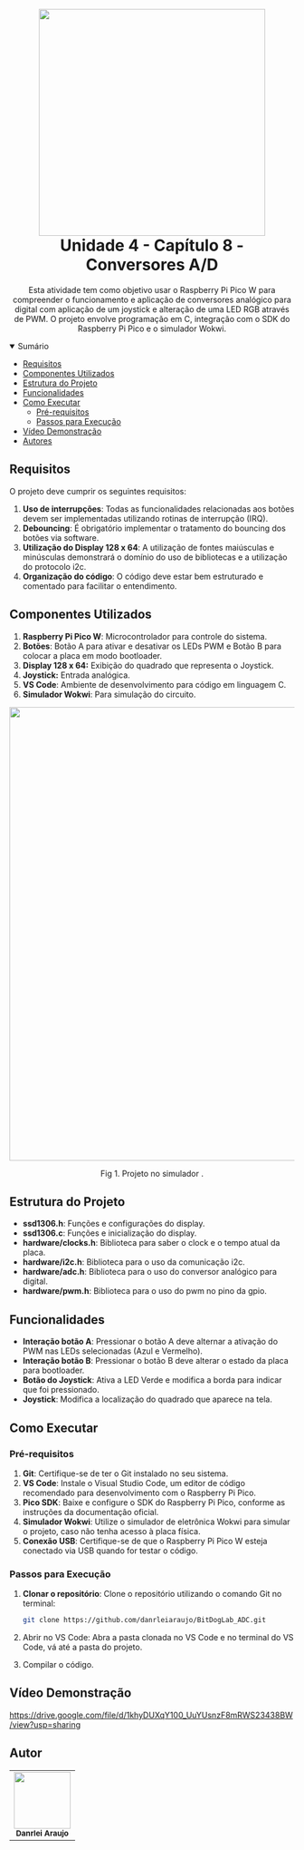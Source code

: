 <h1 align="center">
  <br>
    <img width="400px" src="https://github.com/danrleiaraujo/Comunicacao_Serial_RP2040/tree/main/Comunicacao_Serial_RP2040/src/logo.png"> 
  <br>
  Unidade 4 - Capítulo 8 - Conversores A/D
  <br>
</h1>
<div align="center">

</div>

<div align="center"> 
  
Esta atividade tem como objetivo usar o Raspberry Pi Pico W para compreender o funcionamento e aplicação de conversores analógico para digital com aplicação de um joystick e alteração de uma LED RGB através de PWM. O projeto envolve programação em C, integração com o SDK do Raspberry Pi Pico e o simulador Wokwi. 
</div>

<details open="open">
<summary>Sumário</summary>
  
- [Requisitos](#requisitos)
- [Componentes Utilizados](#componentes-utilizados)
- [Estrutura do Projeto](#estrutura-do-projeto)
- [Funcionalidades](#funcionalidades)
- [Como Executar](#como-executar)
  - [Pré-requisitos](#pré-requisitos)
  - [Passos para Execução](#passos-para-execução)
- [Vídeo Demonstração](#vídeo-demonstração)
- [Autores](#autores-do-subgrupo-3)

</details>

## Requisitos

O projeto deve cumprir os seguintes requisitos:

1. **Uso de interrupções**: Todas as funcionalidades relacionadas aos botões devem ser implementadas utilizando rotinas de interrupção (IRQ).
2. **Debouncing**:  É obrigatório implementar o tratamento do bouncing dos botões via software.
3. **Utilização do Display 128 x 64**: A utilização de fontes maiúsculas e minúsculas demonstrará o domínio do uso de bibliotecas e a utilização do protocolo i2c.
4. **Organização do código**: O código deve estar bem estruturado e comentado para facilitar o entendimento.

## Componentes Utilizados

1. **Raspberry Pi Pico W**: Microcontrolador para controle do sistema.
2. **Botões**: Botão A para ativar e desativar os LEDs PWM e Botão B para colocar a placa em modo bootloader.
3. **Display 128 x 64:** Exibição do quadrado que representa o Joystick.
3. **Joystick:** Entrada analógica.
5. **VS Code**: Ambiente de desenvolvimento para código em linguagem C.
6. **Simulador Wokwi**: Para simulação do circuito.
  <div align="center">
      <img width="800px" src="https://github.com/danrleiaraujo/Comunicacao_Serial_RP2040/tree/main/Comunicacao_Serial_RP2040/src/image.png" />
      <p>Fig 1. Projeto no simulador .</p>
   </div>
   
## Estrutura do Projeto

- **ssd1306.h**: Funções e configurações do display.
- **ssd1306.c**: Funções e inicialização do display.
- **hardware/clocks.h**: Biblioteca para saber o clock e o tempo atual da placa.
- **hardware/i2c.h**: Biblioteca para o uso da comunicação i2c.
- **hardware/adc.h**: Biblioteca para o uso do conversor analógico para digital.
- **hardware/pwm.h**: Biblioteca para o uso do pwm no pino da gpio.


## Funcionalidades 
- **Interação botão A**: Pressionar o botão A deve alternar a ativação do PWM nas LEDs selecionadas (Azul e Vermelho).
- **Interação botão B**: Pressionar o botão B deve alterar o estado da placa para bootloader.
- **Botão do Joystick**: Ativa a LED Verde e modifica a borda para indicar que foi pressionado.
- **Joystick**: Modifica a localização do quadrado que aparece na tela.


## Como Executar

### Pré-requisitos

1. **Git**: Certifique-se de ter o Git instalado no seu sistema. 
2. **VS Code**: Instale o Visual Studio Code, um editor de código recomendado para desenvolvimento com o Raspberry Pi Pico.
3. **Pico SDK**: Baixe e configure o SDK do Raspberry Pi Pico, conforme as instruções da documentação oficial.
4. **Simulador Wokwi**: Utilize o simulador de eletrônica Wokwi para simular o projeto, caso não tenha acesso à placa física.
5. **Conexão USB**: Certifique-se de que o Raspberry Pi Pico W esteja conectado via USB quando for testar o código.

### Passos para Execução

1. **Clonar o repositório**: Clone o repositório utilizando o comando Git no terminal:
   
   ```bash
   git clone https://github.com/danrleiaraujo/BitDogLab_ADC.git
   ```
2. Abrir no VS Code: Abra a pasta clonada no VS Code e no terminal do VS Code, vá até a pasta do projeto.
3. Compilar o código.


   
## Vídeo Demonstração
  https://drive.google.com/file/d/1khyDUXqY100_UuYUsnzF8mRWS23438BW/view?usp=sharing

  
## Autor

<table>
  <tr>
    <td align="center">
      <a href="https://github.com/danrleiaraujo" target="_blank">
        <img src="https://avatars.githubusercontent.com/u/44043273?v=4" width="100px;" alt=""/>
      </a>
      <br /><sub><b> Danrlei Araujo</b></sub>
    </td>
  </tr>
</table>

